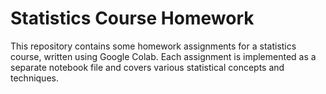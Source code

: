 # Statistics Course Homework

This repository contains some homework assignments for a statistics course, written using Google Colab.
Each assignment is implemented as a separate notebook file and covers various statistical concepts and techniques.
